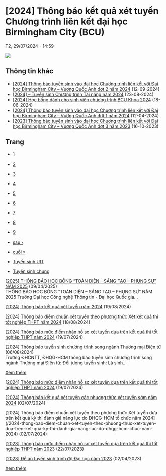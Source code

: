 # [2024] Thông báo kết quả xét tuyển Chương trình liên kết đại học Birmingham City (BCU)

T2, 29/07/2024 - 14:59

![](/sites/default/files/uploads/files/202407/z5678899048126_ce47da396005861d982780fbc9975911.jpg)

## Thông tin khác

* [[2024] Thông báo tuyển sinh vào đại học Chương trình liên kết với Đại học Birmingham City – Vương Quốc Anh đợt 2 năm 2024](/2024-thong-bao-tuyen-sinh-vao-dai-hoc-chuong-trinh-lien-ket-voi-dai-hoc-birmingham-city-vuong-quoc-anh-dot-2-nam-2024)
  (12-09-2024)
* [[2024] – Tuyển sinh Chương trình Tài năng năm 2024](/2024-tuyen-sinh-chuong-trinh-tai-nang-nam-2024)
  (23-08-2024)
* [[2024] Học bổng dành cho sinh viên chương trình BCU Khóa 2024](/2024-hoc-bong-danh-cho-sinh-vien-chuong-trinh-bcu-khoa-2024)
  (18-06-2024)
* [[2024] Thông báo tuyển sinh vào đại học Chương trình liên kết với Đại học Birmingham City – Vương Quốc Anh đợt 1 năm 2024](/2024-thong-bao-tuyen-sinh-vao-dai-hoc-chuong-trinh-lien-ket-voi-dai-hoc-birmingham-city-vuong-quoc-anh-dot-1-nam-2024)
  (12-04-2024)
* [[2023] Thông báo tuyển sinh vào đại học Chương trình liên kết với Đại học Birmingham City – Vương Quốc Anh đợt 3 năm 2023](/2023-thong-bao-tuyen-sinh-vao-dai-hoc-chuong-trinh-lien-ket-voi-dai-hoc-birmingham-city-vuong-quoc-anh-dot-3-nam-2023) 
  (16-10-2023)

## Trang

* 1
* [2](/2024-thong-bao-ket-qua-xet-tuyen-chuong-trinh-lien-ket-dai-hoc-birmingham-city-bcu?page=1 "Đến trang 2")
* [3](/2024-thong-bao-ket-qua-xet-tuyen-chuong-trinh-lien-ket-dai-hoc-birmingham-city-bcu?page=2 "Đến trang 3")
* [4](/2024-thong-bao-ket-qua-xet-tuyen-chuong-trinh-lien-ket-dai-hoc-birmingham-city-bcu?page=3 "Đến trang 4")
* [5](/2024-thong-bao-ket-qua-xet-tuyen-chuong-trinh-lien-ket-dai-hoc-birmingham-city-bcu?page=4 "Đến trang 5")
* [6](/2024-thong-bao-ket-qua-xet-tuyen-chuong-trinh-lien-ket-dai-hoc-birmingham-city-bcu?page=5 "Đến trang 6")
* [7](/2024-thong-bao-ket-qua-xet-tuyen-chuong-trinh-lien-ket-dai-hoc-birmingham-city-bcu?page=6 "Đến trang 7")
* [8](/2024-thong-bao-ket-qua-xet-tuyen-chuong-trinh-lien-ket-dai-hoc-birmingham-city-bcu?page=7 "Đến trang 8")
* [9](/2024-thong-bao-ket-qua-xet-tuyen-chuong-trinh-lien-ket-dai-hoc-birmingham-city-bcu?page=8 "Đến trang 9")
* [sau ›](/2024-thong-bao-ket-qua-xet-tuyen-chuong-trinh-lien-ket-dai-hoc-birmingham-city-bcu?page=1 "Đến trang sau")
* [cuối »](/2024-thong-bao-ket-qua-xet-tuyen-chuong-trinh-lien-ket-dai-hoc-birmingham-city-bcu?page=9 "Đến trang cuối cùng")

* [Tuyển sinh UIT](/2024-thong-bao-ket-qua-xet-tuyen-chuong-trinh-lien-ket-dai-hoc-birmingham-city-bcu?qt-th_ng_b_o=0#qt-th_ng_b_o)
* [Tuyển sinh chung](/2024-thong-bao-ket-qua-xet-tuyen-chuong-trinh-lien-ket-dai-hoc-birmingham-city-bcu?qt-th_ng_b_o=1#qt-th_ng_b_o)

[[2025] THÔNG BÁO HỌC BỔNG “TOÀN DIỆN – SÁNG TẠO – PHỤNG SỰ” NĂM 2025](/2025-thong-bao-hoc-bong-toan-dien-sang-tao-phung-su-nam-2025)
(09/04/2025)  
THÔNG BÁO HỌC BỔNG “TOÀN DIỆN – SÁNG TẠO – PHỤNG SỰ” NĂM 2025 Trường Đại học Công nghệ Thông tin - Đại học Quốc gia...

[[2024] Thông báo kết quả xét tuyển năm 2024](/2024-thong-bao-ket-qua-xet-tuyen-nam-2024)
(19/08/2024)

[[2024] Thông báo điểm chuẩn xét tuyển theo phương thức Xét kết quả thi tốt nghiệp THPT năm 2024](/2024-thong-bao-diem-chuan-xet-tuyen-theo-phuong-thuc-xet-ket-qua-thi-tot-nghiep-thpt-nam-2024)
(18/08/2024)

[[2024] Thông báo mức điểm nhận hồ sơ xét tuyển dựa trên kết quả thi tốt nghiệp THPT năm 2024](/2024-thong-bao-muc-diem-nhan-ho-so-xet-tuyen-dua-tren-ket-qua-thi-tot-nghiep-thpt-nam-2024)
(19/07/2024)

[[2024] Thông báo tuyển sinh chương trình song ngành Thương mại Điện tử](/2024-thong-bao-tuyen-sinh-chuong-trinh-song-nganh-thuong-mai-dien-tu)
(06/08/2024)  
Trường ĐHCNTT, ĐHQG-HCM thông báo tuyển sinh chương trình song ngành Thương mại Điện tử: Đối tượng tuyển sinh: Là sinh...

[Xem thêm](/tuyen-sinh-uit)

[[2024] Thông báo mức điểm nhận hồ sơ xét tuyển dựa trên kết quả thi tốt nghiệp THPT năm 2024](/2024-thong-bao-muc-diem-nhan-ho-so-xet-tuyen-dua-tren-ket-qua-thi-tot-nghiep-thpt-nam-2024)
(19/07/2024)

[[2024] Thông báo kết quả xét tuyển các phương thức xét tuyển sớm năm 2024](/2024-thong-bao-ket-qua-xet-tuyen-cac-phuong-thuc-xet-tuyen-som-nam-2024)
(02/07/2024)

[2024] Thông báo điểm chuẩn xét tuyển theo phương thức Xét tuyển dựa trên kết quả kỳ thi đánh giá năng lực do ĐHQG-HCM tổ chức năm 2024](/2024-thong-bao-diem-chuan-xet-tuyen-theo-phuong-thuc-xet-tuyen-dua-tren-ket-qua-ky-thi-danh-gia-nang-luc-do-dhqg-hcm-chuc-nam-2024)
(02/07/2024)

[[2023] Thông báo mức điểm nhận hồ sơ xét tuyển dựa trên kết quả thi tốt nghiệp THPT năm 2023](/2023-thong-bao-muc-diem-nhan-ho-so-xet-tuyen-dua-tren-ket-qua-thi-tot-nghiep-thpt-nam-2023)
(22/07/2023)

[[2023] Đề án tuyển sinh trình độ Đại học năm 2023](/2023-de-tuyen-sinh-trinh-do-dai-hoc-nam-2023)
(02/04/2023)

[Xem thêm](/tuyen-sinh-chung)